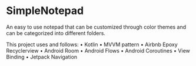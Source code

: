 # SimpleNotepad
An easy to use notepad that can be customized through color themes and can be categorized into different folders. 

This project uses and follows: 
• Kotlin
• MVVM pattern
• Airbnb Epoxy Recyclerview
• Android Room
• Android Flows
• Android Coroutines
• View Binding
• Jetpack Navigation 
